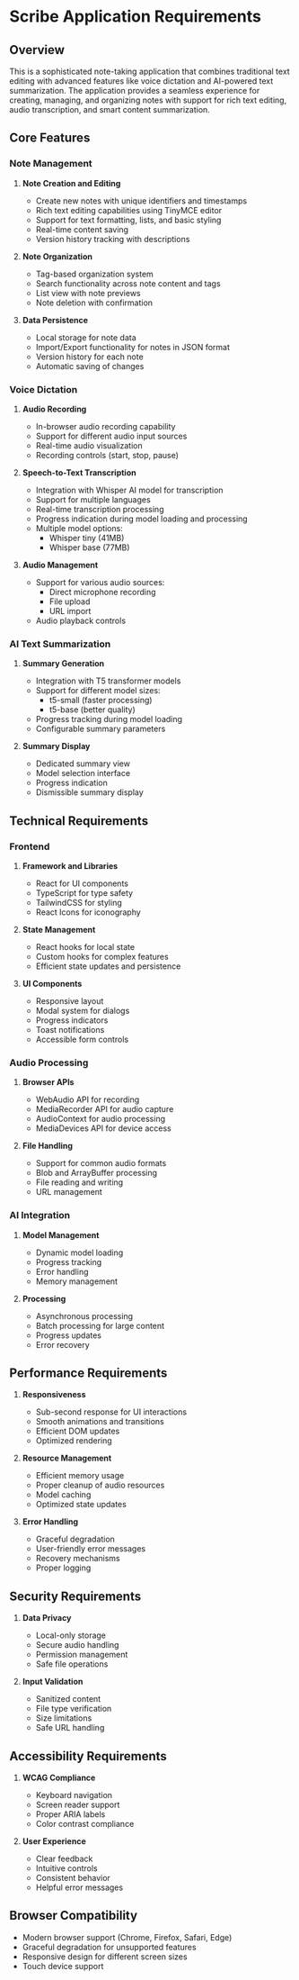 # Scribe Application Requirements

## Overview
This is a sophisticated note-taking application that combines traditional text editing with advanced features like voice dictation and AI-powered text summarization. The application provides a seamless experience for creating, managing, and organizing notes with support for rich text editing, audio transcription, and smart content summarization.

## Core Features

### Note Management
1. **Note Creation and Editing**
   - Create new notes with unique identifiers and timestamps
   - Rich text editing capabilities using TinyMCE editor
   - Support for text formatting, lists, and basic styling
   - Real-time content saving
   - Version history tracking with descriptions

2. **Note Organization**
   - Tag-based organization system
   - Search functionality across note content and tags
   - List view with note previews
   - Note deletion with confirmation

3. **Data Persistence**
   - Local storage for note data
   - Import/Export functionality for notes in JSON format
   - Version history for each note
   - Automatic saving of changes

### Voice Dictation
1. **Audio Recording**
   - In-browser audio recording capability
   - Support for different audio input sources
   - Real-time audio visualization
   - Recording controls (start, stop, pause)

2. **Speech-to-Text Transcription**
   - Integration with Whisper AI model for transcription
   - Support for multiple languages
   - Real-time transcription processing
   - Progress indication during model loading and processing
   - Multiple model options:
     - Whisper tiny (41MB)
     - Whisper base (77MB)

3. **Audio Management**
   - Support for various audio sources:
     - Direct microphone recording
     - File upload
     - URL import
   - Audio playback controls

### AI Text Summarization
1. **Summary Generation**
   - Integration with T5 transformer models
   - Support for different model sizes:
     - t5-small (faster processing)
     - t5-base (better quality)
   - Progress tracking during model loading
   - Configurable summary parameters

2. **Summary Display**
   - Dedicated summary view
   - Model selection interface
   - Progress indication
   - Dismissible summary display

## Technical Requirements

### Frontend
1. **Framework and Libraries**
   - React for UI components
   - TypeScript for type safety
   - TailwindCSS for styling
   - React Icons for iconography

2. **State Management**
   - React hooks for local state
   - Custom hooks for complex features
   - Efficient state updates and persistence

3. **UI Components**
   - Responsive layout
   - Modal system for dialogs
   - Progress indicators
   - Toast notifications
   - Accessible form controls

### Audio Processing
1. **Browser APIs**
   - WebAudio API for recording
   - MediaRecorder API for audio capture
   - AudioContext for audio processing
   - MediaDevices API for device access

2. **File Handling**
   - Support for common audio formats
   - Blob and ArrayBuffer processing
   - File reading and writing
   - URL management

### AI Integration
1. **Model Management**
   - Dynamic model loading
   - Progress tracking
   - Error handling
   - Memory management

2. **Processing**
   - Asynchronous processing
   - Batch processing for large content
   - Progress updates
   - Error recovery

## Performance Requirements
1. **Responsiveness**
   - Sub-second response for UI interactions
   - Smooth animations and transitions
   - Efficient DOM updates
   - Optimized rendering

2. **Resource Management**
   - Efficient memory usage
   - Proper cleanup of audio resources
   - Model caching
   - Optimized state updates

3. **Error Handling**
   - Graceful degradation
   - User-friendly error messages
   - Recovery mechanisms
   - Proper logging

## Security Requirements
1. **Data Privacy**
   - Local-only storage
   - Secure audio handling
   - Permission management
   - Safe file operations

2. **Input Validation**
   - Sanitized content
   - File type verification
   - Size limitations
   - Safe URL handling

## Accessibility Requirements
1. **WCAG Compliance**
   - Keyboard navigation
   - Screen reader support
   - Proper ARIA labels
   - Color contrast compliance

2. **User Experience**
   - Clear feedback
   - Intuitive controls
   - Consistent behavior
   - Helpful error messages

## Browser Compatibility
- Modern browser support (Chrome, Firefox, Safari, Edge)
- Graceful degradation for unsupported features
- Responsive design for different screen sizes
- Touch device support

